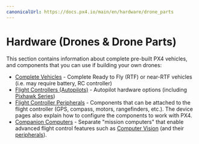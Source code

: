 ```yaml
---
canonicalUrl: https://docs.px4.io/main/en/hardware/drone_parts
---
```


# Hardware (Drones & Drone Parts)

This section contains information about complete pre-built PX4 vehicles, and components that you can use if building your own drones:

- [Complete Vehicles](../complete_vehicles/README.md) - Complete Ready to Fly (RTF) or near-RTF vehicles (i.e. may require battery, RC controller)
- [Flight Controllers (Autopilots)](../flight_controller/README.md) - Autopilot hardware options (including [Pixhawk Series](../flight_controller/pixhawk_series.md))
- [Flight Controller Peripherals](../peripherals/README.md) - Components that can be attached to the flight controller (GPS, compass, motors, rangefinders, etc.).
  The device pages also explain how to configure the components to work with PX4.
- [Companion Computers](../companion_computer/README.md) - Separate "mission computers" that enable advanced flight control features such as [Computer Vision](../computer_vision/README.md) (and their [peripherals](../companion_computer/companion_computer_peripherals.md)).
